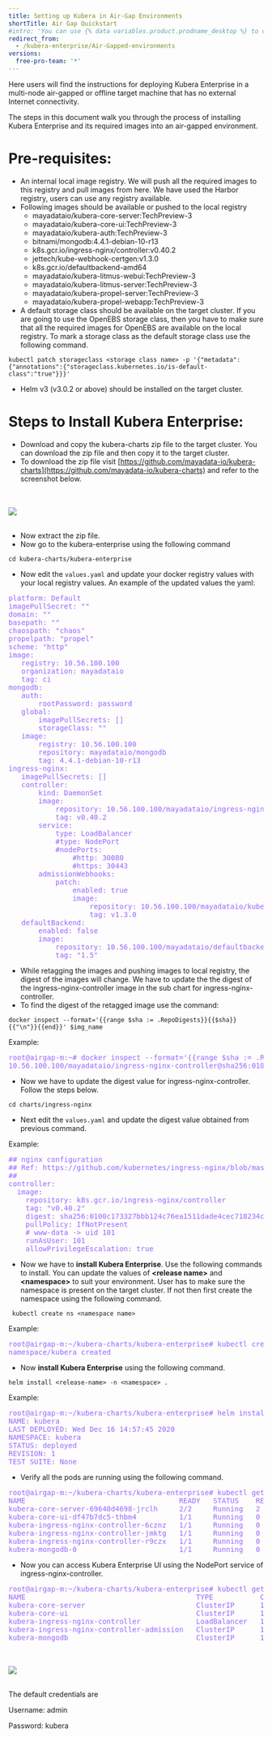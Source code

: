 ```yaml
---
title: Setting up Kubera in Air-Gap Environments
shortTitle: Air Gap Quickstart
#intro: 'You can use {% data variables.product.prodname_desktop %} to create and manage a Git repository without using the command line.'
redirect_from:
  - /kubera-enterprise/Air-Gapped-environments
versions:
  free-pro-team: '*'
---
```

Here users will find the instructions for deploying Kubera Enterprise in a multi-node air-gapped or offline target machine that has no external Internet connectivity.

The steps in this document walk you through the process of installing Kubera Enterprise and its required images into an air-gapped environment.


# Pre-requisites:



*   An internal local image registry. We will push all the required images to this registry and pull images from here. We have used the Harbor registry, users can use any registry available.
*   Following images should be available or pushed to the local registry
    *   mayadataio/kubera-core-server:TechPreview-3
    *   mayadataio/kubera-core-ui:TechPreview-3
    *   mayadataio/kubera-auth:TechPreview-3
    *   bitnami/mongodb:4.4.1-debian-10-r13
    *   k8s.gcr.io/ingress-nginx/controller:v0.40.2
    *   jettech/kube-webhook-certgen:v1.3.0
    *   k8s.gcr.io/defaultbackend-amd64
    *   mayadataio/kubera-litmus-webui:TechPreview-3
    *   mayadataio/kubera-litmus-server:TechPreview-3
    *   mayadataio/kubera-propel-server:TechPreview-3
    *   mayadataio/kubera-propel-webapp:TechPreview-3
*   A default storage class should be available on the target cluster. If you are going to use the OpenEBS storage class, then you have to make sure that all the required images for OpenEBS are available on the local registry. To mark a storage class as the default storage class use the following command.

```kubectl patch storageclass <storage class name> -p '{"metadata": {"annotations":{"storageclass.kubernetes.io/is-default-class":"true"}}}'```


*   Helm v3 (v3.0.2 or above) should be installed on the target cluster.


# Steps to Install Kubera Enterprise:



*   Download and copy the kubera-charts zip file to the target cluster. You can download the zip file and then copy it to the target cluster.
*   To download the zip file visit [https://github.com/mayadata-io/kubera-charts](https://github.com/mayadata-io/kubera-charts) and refer to the screenshot below.

    

<br><br>
<a href="/assets/images/Airgap1.png" target="_blank"><img class="image-with-border" src="/assets/images/Airgap1.png"></a>
<br><br>

*   Now extract the zip file.
*   Now go to the kubera-enterprise using the following command

```cd kubera-charts/kubera-enterprise```


*   Now edit the `values.yaml` and update your docker registry values with your local registry values. An example of the updated values the yaml:

<pre style="color:#9966ff">
platform: Default
imagePullSecret: ""
domain: ""
basepath: ""
chaospath: "chaos"
propelpath: "propel"
scheme: "http"
image:
   registry: 10.56.100.100
   organization: mayadataio
   tag: ci
mongodb:
   auth:
       rootPassword: password
   global:
       imagePullSecrets: []
       storageClass: ""
   image:
       registry: 10.56.100.100
       repository: mayadataio/mongodb
       tag: 4.4.1-debian-10-r13
ingress-nginx:
   imagePullSecrets: []
   controller:
       kind: DaemonSet
       image:
           repository: 10.56.100.100/mayadataio/ingress-nginx-controller
           tag: v0.40.2
       service:
           type: LoadBalancer
           #type: NodePort
           #nodePorts:
               #http: 30080
               #https: 30443
       admissionWebhooks:
           patch:
               enabled: true
               image:
                   repository: 10.56.100.100/mayadataio/kube-webhook-certgen
                   tag: v1.3.0
   defaultBackend:
       enabled: false
       image:
           repository: 10.56.100.100/mayadataio/defaultbackend-amd64
           tag: "1.5"
</pre> 



*   While retagging the images and pushing images to local registry, the digest of the images will change. We have to update the the digest of the ingress-nginx-controller image in the sub chart for ingress-nginx-controller.
*   To find the digest of the retagged image use the command:

```docker inspect --format='{{range $sha := .RepoDigests}}{{$sha}}{{"\n"}}{{end}}' $img_name```



Example:


<pre style="color:#9966ff">
root@airgap-m:~# docker inspect --format='{{range $sha := .RepoDigests}}{{$sha}}{{"\n"}}{{end}}' 10.56.100.100/mayadataio/ingress-nginx-controller:v0.40.2
10.56.100.100/mayadataio/ingress-nginx-controller@sha256:0100c173327bbb124c76ea1511dade4cec718234c23f8e7a41f27ad03f361431
</pre> 




*   Now we have to update the digest value for  ingress-nginx-controller. Follow the steps below.

```cd charts/ingress-nginx```


*   Next edit the `values.yaml` and update the digest value obtained from previous command.

Example:


<pre style="color:#9966ff">
## nginx configuration
## Ref: https://github.com/kubernetes/ingress-nginx/blob/master/controllers/nginx/configuration.md
##
controller:
  image:
    repository: k8s.gcr.io/ingress-nginx/controller
    tag: "v0.40.2"
    digest: sha256:0100c173327bbb124c76ea1511dade4cec718234c23f8e7a41f27ad03f361431
    pullPolicy: IfNotPresent
    # www-data -> uid 101
    runAsUser: 101
    allowPrivilegeEscalation: true
</pre>




*   Now we have to **install Kubera Enterprise**. Use the following commands to install. You can update the values of **&lt;release name>** and **&lt;namespace>** to suit your environment. User has to make sure the namespace is present on the target cluster. If not then first create the namespace using the following command.

``` kubectl create ns <namespace name>```



Example:


<pre style="color:#9966ff">
root@airgap-m:~/kubera-charts/kubera-enterprise# kubectl create ns kubera
namespace/kubera created
</pre>




*   Now **install Kubera Enterprise** using the following command.

```helm install <release-name> -n <namespace> .```



Example:


<pre style="color:#9966ff">
root@airgap-m:~/kubera-charts/kubera-enterprise# helm install kubera -n kubera .
NAME: kubera
LAST DEPLOYED: Wed Dec 16 14:57:45 2020
NAMESPACE: kubera
STATUS: deployed
REVISION: 1
TEST SUITE: None
</pre>




*   Verify all the pods are running using the following command.

<pre style="color:#9966ff">
root@airgap-m:~/kubera-charts/kubera-enterprise# kubectl get pods -n kubera
NAME                                    READY   STATUS    RESTARTS   AGE
kubera-core-server-69648d4698-jrclh     2/2     Running   2          106m
kubera-core-ui-df47b7dc5-thbm4          1/1     Running   0          106m
kubera-ingress-nginx-controller-6cznz   1/1     Running   0          106m
kubera-ingress-nginx-controller-jmktg   1/1     Running   0          106m
kubera-ingress-nginx-controller-r9czx   1/1     Running   0          106m
kubera-mongodb-0                        1/1     Running   0          106m
</pre>


*   Now you can access Kubera Enterprise UI using the NodePort service of ingress-nginx-controller.

<pre style="color:#9966ff">
root@airgap-m:~/kubera-charts/kubera-enterprise# kubectl get svc -n kubera
NAME                                        TYPE           CLUSTER-IP       EXTERNAL-IP   PORT(S)                      AGE
kubera-core-server                          ClusterIP      10.103.1.73      <none>        9002/TCP,9003/TCP            4m3s
kubera-core-ui                              ClusterIP      10.107.29.136    <none>        9091/TCP                     4m3s
kubera-ingress-nginx-controller             LoadBalancer   10.97.16.224     <pending>     80:31855/TCP,443:30307/TCP   4m3s
kubera-ingress-nginx-controller-admission   ClusterIP      10.107.232.239   <none>        443/TCP                      4m3s
kubera-mongodb                              ClusterIP      10.107.93.241    <none>        27017/TCP                    4m3s
</pre>

<br><br>
<a href="/assets/images/Airgap2.png" target="_blank"><img class="image-with-border" src="/assets/images/Airgap2.png"></a>
<br><br>



The default credentials are

Username: admin 

Password: kubera
